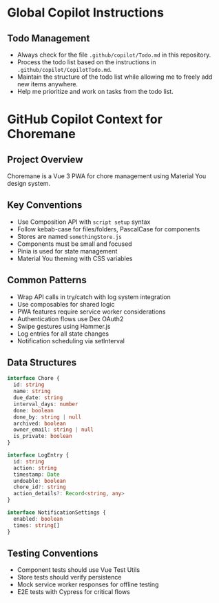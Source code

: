 # Global Copilot Instructions

## Todo Management
- Always check for the file `.github/copilot/Todo.md` in this repository.
- Process the todo list based on the instructions in `.github/copilot/CopilotTodo.md`.
- Maintain the structure of the todo list while allowing me to freely add new items anywhere.
- Help me prioritize and work on tasks from the todo list.


# GitHub Copilot Context for Choremane

## Project Overview
Choremane is a Vue 3 PWA for chore management using Material You design system.

## Key Conventions
- Use Composition API with `script setup` syntax
- Follow kebab-case for files/folders, PascalCase for components
- Stores are named `somethingStore.js`
- Components must be small and focused
- Pinia is used for state management
- Material You theming with CSS variables

## Common Patterns
- Wrap API calls in try/catch with log system integration
- Use composables for shared logic
- PWA features require service worker considerations
- Authentication flows use Dex OAuth2
- Swipe gestures using Hammer.js
- Log entries for all state changes
- Notification scheduling via setInterval

## Data Structures
```typescript
interface Chore {
  id: string
  name: string
  due_date: string
  interval_days: number
  done: boolean
  done_by: string | null
  archived: boolean
  owner_email: string | null
  is_private: boolean
}

interface LogEntry {
  id: string
  action: string
  timestamp: Date
  undoable: boolean
  chore_id?: string
  action_details?: Record<string, any>
}

interface NotificationSettings {
  enabled: boolean
  times: string[]
}
```

## Testing Conventions
- Component tests should use Vue Test Utils
- Store tests should verify persistence
- Mock service worker responses for offline testing
- E2E tests with Cypress for critical flows
